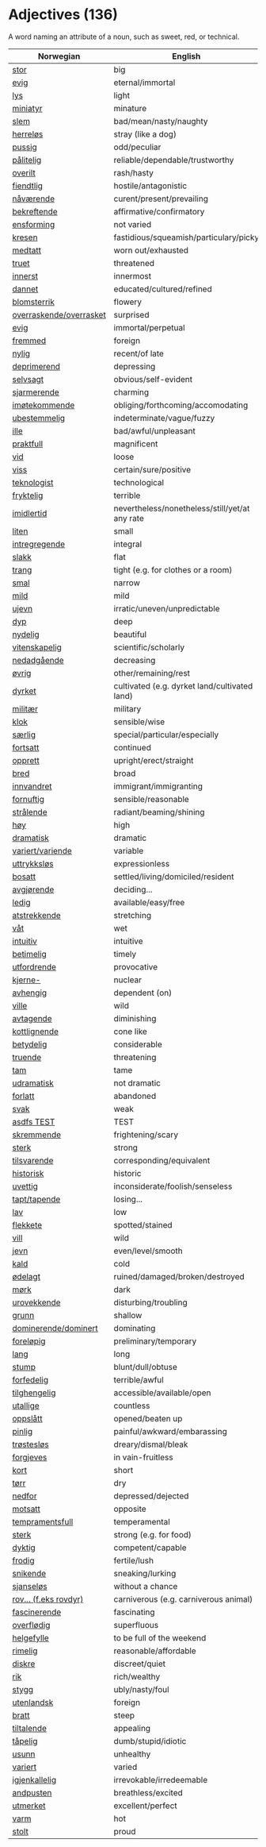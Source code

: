# Adjectives (136)

A word naming an attribute of a noun, such as sweet, red, or technical.

| Norwegian | English |
| --- | --- |
| [stor](https://www.ordnett.no/search?language=no&phrase=stor) | big |
| [evig](https://www.ordnett.no/search?language=no&phrase=evig) | eternal/immortal |
| [lys](https://www.ordnett.no/search?language=no&phrase=lys) | light |
| [miniatyr](https://www.ordnett.no/search?language=no&phrase=miniatyr) | minature |
| [slem](https://www.ordnett.no/search?language=no&phrase=slem) | bad/mean/nasty/naughty |
| [herreløs](https://www.ordnett.no/search?language=no&phrase=herreløs) | stray (like a dog) |
| [pussig](https://www.ordnett.no/search?language=no&phrase=pussig) | odd/peculiar |
| [pålitelig](https://www.ordnett.no/search?language=no&phrase=pålitelig) | reliable/dependable/trustworthy |
| [overilt](https://www.ordnett.no/search?language=no&phrase=overilt) | rash/hasty |
| [fiendtlig](https://www.ordnett.no/search?language=no&phrase=fiendtlig) | hostile/antagonistic |
| [nåværende](https://www.ordnett.no/search?language=no&phrase=nåværende) | curent/present/prevailing |
| [bekreftende](https://www.ordnett.no/search?language=no&phrase=bekreftende) | affirmative/confirmatory |
| [ensforming](https://www.ordnett.no/search?language=no&phrase=ensforming) | not varied |
| [kresen](https://www.ordnett.no/search?language=no&phrase=kresen) | fastidious/squeamish/particulary/picky |
| [medtatt](https://www.ordnett.no/search?language=no&phrase=medtatt) | worn out/exhausted |
| [truet](https://www.ordnett.no/search?language=no&phrase=truet) | threatened |
| [innerst](https://www.ordnett.no/search?language=no&phrase=innerst) | innermost |
| [dannet](https://www.ordnett.no/search?language=no&phrase=dannet) | educated/cultured/refined |
| [blomsterrik](https://www.ordnett.no/search?language=no&phrase=blomsterrik) | flowery |
| [overraskende/overrasket](https://www.ordnett.no/search?language=no&phrase=overraskende/overrasket) | surprised |
| [evig](https://www.ordnett.no/search?language=no&phrase=evig) | immortal/perpetual |
| [fremmed](https://www.ordnett.no/search?language=no&phrase=fremmed) | foreign |
| [nylig](https://www.ordnett.no/search?language=no&phrase=nylig) | recent/of late |
| [deprimerend](https://www.ordnett.no/search?language=no&phrase=deprimerend) | depressing |
| [selvsagt](https://www.ordnett.no/search?language=no&phrase=selvsagt) | obvious/self-evident |
| [sjarmerende](https://www.ordnett.no/search?language=no&phrase=sjarmerende) | charming |
| [imøtekommende](https://www.ordnett.no/search?language=no&phrase=imøtekommende) | obliging/forthcoming/accomodating |
| [ubestemmelig](https://www.ordnett.no/search?language=no&phrase=ubestemmelig) | indeterminate/vague/fuzzy |
| [ille](https://www.ordnett.no/search?language=no&phrase=ille) | bad/awful/unpleasant |
| [praktfull](https://www.ordnett.no/search?language=no&phrase=praktfull) | magnificent |
| [vid](https://www.ordnett.no/search?language=no&phrase=vid) | loose |
| [viss](https://www.ordnett.no/search?language=no&phrase=viss) | certain/sure/positive |
| [teknologist](https://www.ordnett.no/search?language=no&phrase=teknologist) | technological |
| [fryktelig](https://www.ordnett.no/search?language=no&phrase=fryktelig) | terrible |
| [imidlertid](https://www.ordnett.no/search?language=no&phrase=imidlertid) | nevertheless/nonetheless/still/yet/at any rate |
| [liten](https://www.ordnett.no/search?language=no&phrase=liten) | small |
| [intregregende](https://www.ordnett.no/search?language=no&phrase=intregregende) | integral |
| [slakk](https://www.ordnett.no/search?language=no&phrase=slakk) | flat |
| [trang](https://www.ordnett.no/search?language=no&phrase=trang) | tight (e.g. for clothes or a room) |
| [smal](https://www.ordnett.no/search?language=no&phrase=smal) | narrow |
| [mild](https://www.ordnett.no/search?language=no&phrase=mild) | mild |
| [ujevn](https://www.ordnett.no/search?language=no&phrase=ujevn) | irratic/uneven/unpredictable |
| [dyp](https://www.ordnett.no/search?language=no&phrase=dyp) | deep |
| [nydelig](https://www.ordnett.no/search?language=no&phrase=nydelig) | beautiful |
| [vitenskapelig](https://www.ordnett.no/search?language=no&phrase=vitenskapelig) | scientific/scholarly |
| [nedadgående](https://www.ordnett.no/search?language=no&phrase=nedadgående) | decreasing |
| [øvrig](https://www.ordnett.no/search?language=no&phrase=øvrig) | other/remaining/rest |
| [dyrket](https://www.ordnett.no/search?language=no&phrase=dyrket) | cultivated (e.g. dyrket land/cultivated land) |
| [militær](https://www.ordnett.no/search?language=no&phrase=militær) | military |
| [klok](https://www.ordnett.no/search?language=no&phrase=klok) | sensible/wise |
| [særlig](https://www.ordnett.no/search?language=no&phrase=særlig) | special/particular/especially |
| [fortsatt](https://www.ordnett.no/search?language=no&phrase=fortsatt) | continued |
| [opprett](https://www.ordnett.no/search?language=no&phrase=opprett) | upright/erect/straight |
| [bred](https://www.ordnett.no/search?language=no&phrase=bred) | broad |
| [innvandret](https://www.ordnett.no/search?language=no&phrase=innvandret) | immigrant/immigranting |
| [fornuftig](https://www.ordnett.no/search?language=no&phrase=fornuftig) | sensible/reasonable |
| [strålende](https://www.ordnett.no/search?language=no&phrase=strålende) | radiant/beaming/shining |
| [høy](https://www.ordnett.no/search?language=no&phrase=høy) | high |
| [dramatisk](https://www.ordnett.no/search?language=no&phrase=dramatisk) | dramatic |
| [variert/variende](https://www.ordnett.no/search?language=no&phrase=variert/variende) | variable |
| [uttrykksløs](https://www.ordnett.no/search?language=no&phrase=uttrykksløs) | expressionless |
| [bosatt](https://www.ordnett.no/search?language=no&phrase=bosatt) | settled/living/domiciled/resident |
| [avgjørende](https://www.ordnett.no/search?language=no&phrase=avgjørende) | deciding... |
| [ledig](https://www.ordnett.no/search?language=no&phrase=ledig) | available/easy/free |
| [atstrekkende](https://www.ordnett.no/search?language=no&phrase=atstrekkende) | stretching |
| [våt](https://www.ordnett.no/search?language=no&phrase=våt) | wet |
| [intuitiv](https://www.ordnett.no/search?language=no&phrase=intuitiv) | intuitive |
| [betimelig](https://www.ordnett.no/search?language=no&phrase=betimelig) | timely |
| [utfordrende](https://www.ordnett.no/search?language=no&phrase=utfordrende) | provocative |
| [kjerne-](https://www.ordnett.no/search?language=no&phrase=kjerne-) | nuclear |
| [avhengig](https://www.ordnett.no/search?language=no&phrase=avhengig) | dependent (on) |
| [ville](https://www.ordnett.no/search?language=no&phrase=ville) | wild |
| [avtagende](https://www.ordnett.no/search?language=no&phrase=avtagende) | diminishing |
| [kottlignende](https://www.ordnett.no/search?language=no&phrase=kottlignende) | cone like |
| [betydelig](https://www.ordnett.no/search?language=no&phrase=betydelig) | considerable |
| [truende](https://www.ordnett.no/search?language=no&phrase=truende) | threatening |
| [tam](https://www.ordnett.no/search?language=no&phrase=tam) | tame |
| [udramatisk](https://www.ordnett.no/search?language=no&phrase=udramatisk) | not dramatic |
| [forlatt](https://www.ordnett.no/search?language=no&phrase=forlatt) | abandoned |
| [svak](https://www.ordnett.no/search?language=no&phrase=svak) | weak |
| [asdfs TEST](https://www.ordnett.no/search?language=no&phrase=asdfs%20TEST) | TEST |
| [skremmende](https://www.ordnett.no/search?language=no&phrase=skremmende) | frightening/scary |
| [sterk](https://www.ordnett.no/search?language=no&phrase=sterk) | strong |
| [tilsvarende](https://www.ordnett.no/search?language=no&phrase=tilsvarende) | corresponding/equivalent |
| [historisk](https://www.ordnett.no/search?language=no&phrase=historisk) | historic |
| [uvettig](https://www.ordnett.no/search?language=no&phrase=uvettig) | inconsiderate/foolish/senseless |
| [tapt/tapende](https://www.ordnett.no/search?language=no&phrase=tapt/tapende) | losing... |
| [lav](https://www.ordnett.no/search?language=no&phrase=lav) | low |
| [flekkete](https://www.ordnett.no/search?language=no&phrase=flekkete) | spotted/stained |
| [vill](https://www.ordnett.no/search?language=no&phrase=vill) | wild |
| [jevn](https://www.ordnett.no/search?language=no&phrase=jevn) | even/level/smooth |
| [kald](https://www.ordnett.no/search?language=no&phrase=kald) | cold |
| [ødelagt](https://www.ordnett.no/search?language=no&phrase=ødelagt) | ruined/damaged/broken/destroyed |
| [mørk](https://www.ordnett.no/search?language=no&phrase=mørk) | dark |
| [urovekkende](https://www.ordnett.no/search?language=no&phrase=urovekkende) | disturbing/troubling |
| [grunn](https://www.ordnett.no/search?language=no&phrase=grunn) | shallow |
| [dominerende/dominert](https://www.ordnett.no/search?language=no&phrase=dominerende/dominert) | dominating |
| [foreløpig](https://www.ordnett.no/search?language=no&phrase=foreløpig) | preliminary/temporary |
| [lang](https://www.ordnett.no/search?language=no&phrase=lang) | long |
| [stump](https://www.ordnett.no/search?language=no&phrase=stump) | blunt/dull/obtuse |
| [forfedelig](https://www.ordnett.no/search?language=no&phrase=forfedelig) | terrible/awful |
| [tilghengelig](https://www.ordnett.no/search?language=no&phrase=tilghengelig) | accessible/available/open |
| [utallige](https://www.ordnett.no/search?language=no&phrase=utallige) | countless |
| [oppslått](https://www.ordnett.no/search?language=no&phrase=oppslått) | opened/beaten up |
| [pinlig](https://www.ordnett.no/search?language=no&phrase=pinlig) | painful/awkward/embarassing |
| [trøstesløs](https://www.ordnett.no/search?language=no&phrase=trøstesløs) | dreary/dismal/bleak |
| [forgjeves](https://www.ordnett.no/search?language=no&phrase=forgjeves) | in vain-fruitless |
| [kort](https://www.ordnett.no/search?language=no&phrase=kort) | short |
| [tørr](https://www.ordnett.no/search?language=no&phrase=tørr) | dry |
| [nedfor](https://www.ordnett.no/search?language=no&phrase=nedfor) | depressed/dejected |
| [motsatt](https://www.ordnett.no/search?language=no&phrase=motsatt) | opposite |
| [tempramentsfull](https://www.ordnett.no/search?language=no&phrase=tempramentsfull) | temperamental |
| [sterk](https://www.ordnett.no/search?language=no&phrase=sterk) | strong (e.g. for food) |
| [dyktig](https://www.ordnett.no/search?language=no&phrase=dyktig) | competent/capable |
| [frodig](https://www.ordnett.no/search?language=no&phrase=frodig) | fertile/lush |
| [snikende](https://www.ordnett.no/search?language=no&phrase=snikende) | sneaking/lurking |
| [sjanseløs](https://www.ordnett.no/search?language=no&phrase=sjanseløs) | without a chance |
| [rov... (f.eks rovdyr)](https://www.ordnett.no/search?language=no&phrase=rov...%20(f.eks%20rovdyr)) | carniverous (e.g. carniverous animal) |
| [fascinerende](https://www.ordnett.no/search?language=no&phrase=fascinerende) | fascinating |
| [overflødig](https://www.ordnett.no/search?language=no&phrase=overflødig) | superfluous |
| [helgefylle](https://www.ordnett.no/search?language=no&phrase=helgefylle) | to be full of the weekend |
| [rimelig](https://www.ordnett.no/search?language=no&phrase=rimelig) | reasonable/affordable |
| [diskre](https://www.ordnett.no/search?language=no&phrase=diskre) | discreet/quiet |
| [rik](https://www.ordnett.no/search?language=no&phrase=rik) | rich/wealthy |
| [stygg](https://www.ordnett.no/search?language=no&phrase=stygg) | ubly/nasty/foul |
| [utenlandsk](https://www.ordnett.no/search?language=no&phrase=utenlandsk) | foreign |
| [bratt](https://www.ordnett.no/search?language=no&phrase=bratt) | steep |
| [tiltalende](https://www.ordnett.no/search?language=no&phrase=tiltalende) | appealing |
| [tåpelig](https://www.ordnett.no/search?language=no&phrase=tåpelig) | dumb/stupid/idiotic |
| [usunn](https://www.ordnett.no/search?language=no&phrase=usunn) | unhealthy |
| [variert](https://www.ordnett.no/search?language=no&phrase=variert) | varied |
| [igjenkallelig](https://www.ordnett.no/search?language=no&phrase=igjenkallelig) | irrevokable/irredeemable |
| [andpusten](https://www.ordnett.no/search?language=no&phrase=andpusten) | breathless/excited |
| [utmerket](https://www.ordnett.no/search?language=no&phrase=utmerket) | excellent/perfect |
| [varm](https://www.ordnett.no/search?language=no&phrase=varm) | hot |
| [stolt](https://www.ordnett.no/search?language=no&phrase=stolt) | proud |

